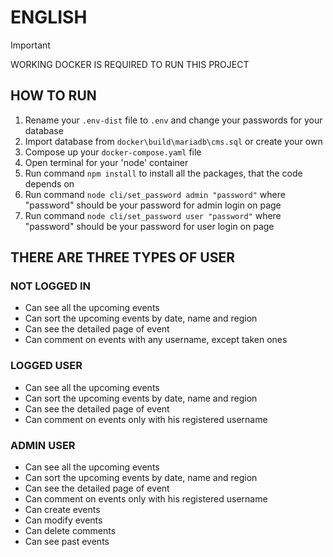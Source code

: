 # ENGLISH

> [!IMPORTANT]
>  WORKING DOCKER IS REQUIRED TO RUN THIS PROJECT

## HOW TO RUN

1. Rename your `.env-dist` file to `.env` and change your passwords for your database
2. Import database from `docker\build\mariadb\cms.sql` or create your own
3. Compose up your `docker-compose.yaml` file
4. Open terminal for your 'node' container
5. Run command `npm install` to install all the packages, that the code depends on
6. Run command `node cli/set_password admin "password"` where "password" should be your password for admin login on page
7. Run command `node cli/set_password user "password"` where "password" should be your password for user login on page

## THERE ARE THREE TYPES OF USER

### NOT LOGGED IN
- Can see all the upcoming events
- Can sort the upcoming events by date, name and region
- Can see the detailed page of event
- Can comment on events with any username, except taken ones

### LOGGED USER
- Can see all the upcoming events
- Can sort the upcoming events by date, name and region
- Can see the detailed page of event
- Can comment on events only with his registered username

### ADMIN USER
- Can see all the upcoming events
- Can sort the upcoming events by date, name and region
- Can see the detailed page of event
- Can comment on events only with his registered username
- Can create events
- Can modify events
- Can delete comments
- Can see past events


